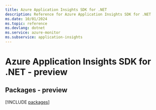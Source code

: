 ```yaml
---
title: Azure Application Insights SDK for .NET
description: Reference for Azure Application Insights SDK for .NET
ms.date: 10/01/2024
ms.topic: reference
ms.devlang: dotnet
ms.service: azure-monitor
ms.subservice: application-insights
---
```

# Azure Application Insights SDK for .NET - preview
## Packages - preview
[!INCLUDE [packages](application-insights-index.md)]